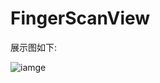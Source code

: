 # FingerScanView

展示图如下:

![iamge](https://note.youdao.com/yws/public/resource/116d5fef2e12945f5c783f527f315b78/xmlnote/WEBRESOURCE9595c2dbb5e3299b6f99a1f8bd959db0/10064)